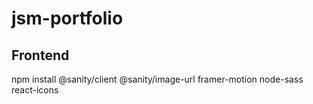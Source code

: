 # jsm-portfolio

## Frontend
npm install @sanity/client @sanity/image-url framer-motion node-sass react-icons